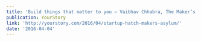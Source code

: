 ```yaml
---
title: 'Build things that matter to you – Vaibhav Chhabra, The Maker’s Asylum'
publication: YourStory
link: 'http://yourstory.com/2016/04/startup-hatch-makers-asylum/'
date: '2016-04-04'
---
```



